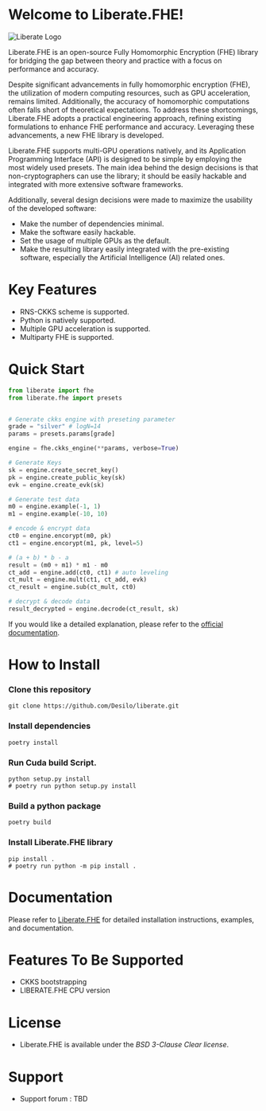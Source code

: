 # Welcome to Liberate.FHE!

![Liberate Logo](https://github.com/Desilo/liberate/blob/cf11bcc3e7a768687c4469b64cf693cf424fec37/docs/images/Logo%20Liberate.FHE.png)

Liberate.FHE is an open-source Fully Homomorphic Encryption (FHE) library for bridging the gap between theory and practice with a focus on performance and accuracy. 

Despite significant advancements in fully homomorphic encryption (FHE), the utilization of modern computing resources, such as GPU acceleration, remains limited. Additionally, the accuracy of homomorphic computations often falls short of theoretical expectations. To address these shortcomings, Liberate.FHE adopts a practical engineering approach, refining existing formulations to enhance FHE performance and accuracy. Leveraging these advancements, a new FHE library is developed.

Liberate.FHE supports multi-GPU operations natively, and its Application Programming Interface (API) is designed to be simple by employing the most widely used presets. The main idea behind the design decisions is that non-cryptographers can use the library; it should be easily hackable and integrated with more extensive software frameworks. 

Additionally, several design decisions were made to maximize the usability of the developed software:

- Make the number of dependencies minimal.
- Make the software easily hackable.
- Set the usage of multiple GPUs as the default.
- Make the resulting library easily integrated with the pre-existing software, especially the Artificial Intelligence (AI) related ones.



# Key Features

- RNS-CKKS scheme is supported.
- Python is natively supported.
- Multiple GPU acceleration is supported.
- Multiparty FHE is supported.



# Quick Start

```python
from liberate import fhe
from liberate.fhe import presets


# Generate ckks engine with preseting parameter
grade = "silver" # logN=14
params = presets.params[grade]

engine = fhe.ckks_engine(**params, verbose=True)

# Generate Keys
sk = engine.create_secret_key()
pk = engine.create_public_key(sk)
evk = engine.create_evk(sk)

# Generate test data
m0 = engine.example(-1, 1)
m1 = engine.example(-10, 10)

# encode & encrypt data
ct0 = engine.encorypt(m0, pk)
ct1 = engine.encorypt(m1, pk, level=5)

# (a + b) * b - a
result = (m0 + m1) * m1 - m0
ct_add = engine.add(ct0, ct1) # auto leveling
ct_mult = engine.mult(ct1, ct_add, evk)
ct_result = engine.sub(ct_mult, ct0)

# decrypt & decode data
result_decrypted = engine.decrode(ct_result, sk)
```

If you would like a detailed explanation, please refer to the [official documentation](https://docs.desilo.ai/liberate-fhe/getting-started/quick-start).



# How to Install

### Clone this repository

```shell
git clone https://github.com/Desilo/liberate.git
```

### Install dependencies 

```shell
poetry install
```

### Run Cuda build Script.

```shell
python setup.py install
# poetry run python setup.py install
```

### Build a python package

```shell
poetry build
```

### Install Liberate.FHE library

```shell
pip install .
# poetry run python -m pip install .
```



# Documentation

Please refer to [Liberate.FHE](https://docs.desilo.ai/liberate-fhe/api-references/docs) for detailed installation instructions, examples, and documentation.



# Features To Be Supported

- CKKS bootstrapping
- LIBERATE.FHE CPU version



# License

- Liberate.FHE is available under the *BSD 3-Clause Clear license*.



# Support

- Support forum : TBD










